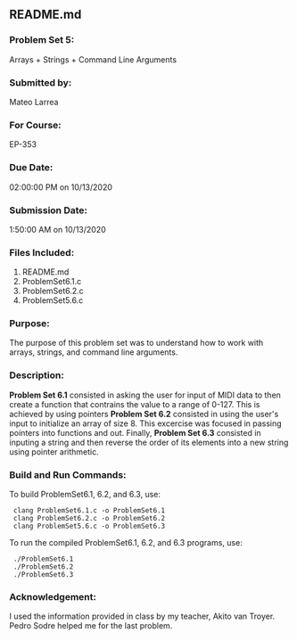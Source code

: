 ## README.md

### Problem Set 5:

Arrays + Strings + Command Line Arguments 

### Submitted by:
Mateo Larrea

### For Course:
EP-353

### Due Date:
02:00:00 PM on 10/13/2020

### Submission Date:
1:50:00 AM on 10/13/2020

### Files Included:
1. README.md
2. ProblemSet6.1.c
3. ProblemSet6.2.c
4. ProblemSet5.6.c

### Purpose:
The purpose of this problem set was to understand how to work with arrays, strings, and command line arguments. 
### Description:
**Problem Set 6.1** consisted in asking the user for input of MIDI data to then create a function that contrains the value to a range of 0-127. This is achieved by using pointers  **Problem Set 6.2** consisted in using the user's input to initialize an array of size 8. This excercise was focused in passing pointers into functions and out. Finally, **Problem Set 6.3** consisted in inputing a string and then reverse the order of its elements into a new string using pointer arithmetic. 



### Build and Run Commands:
To build ProblemSet6.1, 6.2, and 6.3, use:

	 clang ProblemSet6.1.c -o ProblemSet6.1
	 clang ProblemSet6.2.c -o ProblemSet6.2
	 clang ProblemSet5.6.c -o ProblemSet6.3
	 

To run the compiled ProblemSet6.1, 6.2, and 6.3 programs, use: 

	 ./ProblemSet6.1
	 ./ProblemSet6.2
	 ./ProblemSet6.3

### Acknowledgement:
I used the information provided in class by my teacher, Akito van Troyer. Pedro Sodre helped me for the last problem.
